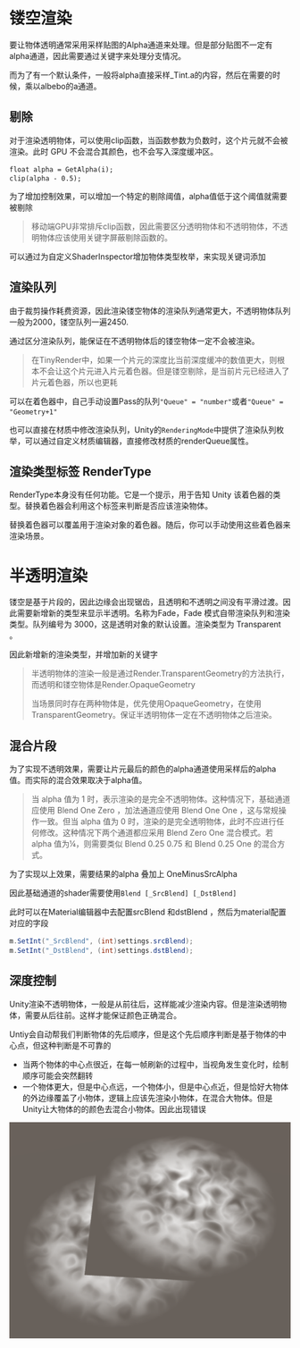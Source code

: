 # 镂空渲染

要让物体透明通常采用采样贴图的Alpha通道来处理。但是部分贴图不一定有alpha通道，因此需要通过关键字来处理分支情况。

而为了有一个默认条件，一般将alpha直接采样_Tint.a的内容，然后在需要的时候，乘以albebo的a通道。

## 剔除

对于渲染透明物体，可以使用clip函数，当函数参数为负数时，这个片元就不会被渲染。此时 GPU 不会混合其颜色，也不会写入深度缓冲区。

```hlsl
float alpha = GetAlpha(i);
clip(alpha - 0.5);
```

为了增加控制效果，可以增加一个特定的剔除阈值，alpha值低于这个阈值就需要被剔除

> 移动端GPU非常排斥clip函数，因此需要区分透明物体和不透明物体，不透明物体应该使用关键字屏蔽剔除函数的。

可以通过为自定义ShaderInspector增加物体类型枚举，来实现关键词添加


## 渲染队列

由于裁剪操作耗费资源，因此渲染镂空物体的渲染队列通常更大，不透明物体队列一般为2000，镂空队列一遍2450.

通过区分渲染队列，能保证在不透明物体后的镂空物体一定不会被渲染。

> 在TinyRender中，如果一个片元的深度比当前深度缓冲的数值更大，则根本不会让这个片元进入片元着色器。但是镂空剔除，是当前片元已经进入了片元着色器，所以也更耗

可以在着色器中，自己手动设置Pass的队列`"Queue" = "number"`或者`"Queue" = "Geometry+1"`

也可以直接在材质中修改渲染队列，Unity的`RenderingMode`中提供了渲染队列枚举，可以通过自定义材质编辑器，直接修改材质的renderQueue属性。

## 渲染类型标签 RenderType 

RenderType本身没有任何功能。它是一个提示，用于告知 Unity 该着色器的类型。替换着色器会利用这个标签来判断是否应该渲染物体。

替换着色器可以覆盖用于渲染对象的着色器。随后，你可以手动使用这些着色器来渲染场景。

# 半透明渲染

镂空是基于片段的，因此边缘会出现锯齿，且透明和不透明之间没有平滑过渡。因此需要新增新的类型来显示半透明。名称为Fade，Fade 模式自带渲染队列和渲染类型。队列编号为 3000，这是透明对象的默认设置。渲染类型为 Transparent 。

因此新增新的渲染类型，并增加新的关键字

> 半透明物体的渲染一般是通过Render.TransparentGeometry的方法执行，而透明和镂空物体是Render.OpaqueGeometry
> 
> 当场景同时存在两种物体是，优先使用OpaqueGeometry，在使用TransparentGeometry。保证半透明物体一定在不透明物体之后渲染。

## 混合片段

为了实现不透明效果，需要让片元最后的颜色的alpha通道使用采样后的alpha值。而实际的混合效果取决于alpha值。

> 当 alpha 值为 1 时，表示渲染的是完全不透明物体。这种情况下，基础通道应使用 Blend One Zero ，加法通道应使用 Blend One One ，这与常规操作一致。但当 alpha 值为 0 时，渲染的是完全透明物体，此时不应进行任何修改。这种情况下两个通道都应采用 Blend Zero One 混合模式。若 alpha 值为¼，则需要类似 Blend 0.25 0.75 和 Blend 0.25 One 的混合方式。

为了实现以上效果，需要结果的alpha 叠加上 OneMinusSrcAlpha 

因此基础通道的shader需要使用`Blend [_SrcBlend] [_DstBlend]`

此时可以在Material编辑器中去配置srcBlend 和dstBlend ，然后为material配置对应的字段
```cs
m.SetInt("_SrcBlend", (int)settings.srcBlend);
m.SetInt("_DstBlend", (int)settings.dstBlend);
```

## 深度控制

Unity渲染不透明物体，一般是从前往后，这样能减少渲染内容。但是渲染透明物体，需要从后往前。这样才能保证颜色正确混合。

Untiy会自动帮我们判断物体的先后顺序，但是这个先后顺序判断是基于物体的中心点，但这种判断是不可靠的

+ 当两个物体的中心点很近，在每一帧刷新的过程中，当视角发生变化时，绘制顺序可能会突然翻转
+ 一个物体更大，但是中心点远，一个物体小，但是中心点近，但是恰好大物体的外边缘覆盖了小物体，逻辑上应该先渲染小物体，在混合大物体。但是Unity让大物体的的颜色去混合小物体。因此出现错误

![第一种错误](<chap11 Transparency/image.png>)



